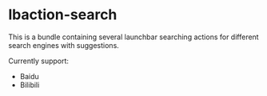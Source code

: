 # lbaction-search

This is a bundle containing several launchbar searching actions for different search engines with suggestions.

Currently support:

- Baidu
- Bilibili
